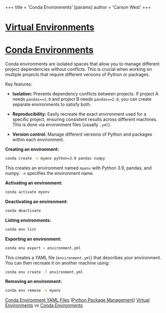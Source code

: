 +++
 title = 'Conda Environments'
[params]
	author = 'Carson West'
+++
# [Virtual Environments](./../virtual-environments/)
# [Conda Environments](./../conda-environments/) 
Conda environments are isolated spaces that allow you to manage different project dependencies without conflicts.  This is crucial when working on multiple projects that require different versions of Python or packages.

Key features:

* **Isolation:** Prevents dependency conflicts between projects.  If project A needs `pandas==1.0` and project B needs `pandas==2.0`, you can create separate environments to satisfy both.

* **Reproducibility:**  Easily recreate the exact environment used for a specific project, ensuring consistent results across different machines.  This is done via environment files (usually `.yml`).

* **Version control:** Manage different versions of Python and packages within each environment.

**Creating an environment:**

```bash
conda create -n myenv python=3.9 pandas numpy
```
This creates an environment named `myenv` with Python 3.9, pandas, and numpy.  `-n` specifies the environment name.

**Activating an environment:**

```bash
conda activate myenv
```

**Deactivating an environment:**

```bash
conda deactivate
```

**Listing environments:**

```bash
conda env list
```

**Exporting an environment:**

```bash
conda env export > environment.yml
```

This creates a YAML file (`environment.yml`) that describes your environment.  You can then recreate it on another machine using:

```bash
conda env create -f environment.yml
```


**Removing an environment:**

```bash
conda env remove -n myenv
```

[Conda Environment YAML Files](./../conda-environment-yaml-files/)  ([Python Package Management](./../python-package-management/)) [Virtual Environments](./../virtual-environments/) vs [Conda Environments](./../conda-environments/)
